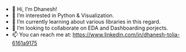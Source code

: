 - 👋 Hi, I’m Dhanesh!
- 👀 I’m interested in Python & Visualization.
- 🌱 I’m currently learning about various libraries in this regard.
- 💞️ I’m looking to collaborate on EDA and Dashboarding porjects.
- 📫 You can reach me at: https://www.linkedin.com/in/dhanesh-tolia-6161a9175 

<!---
dtolia/dtolia is a ✨ special ✨ repository because its `README.md` (this file) appears on your GitHub profile.
You can click the Preview link to take a look at your changes.
--->
